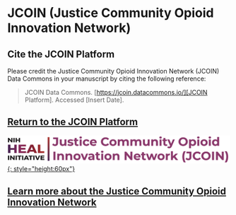 # JCOIN (Justice Community Opioid Innovation Network)

## Cite the JCOIN Platform

Please credit the Justice Community Opioid Innovation Network (JCOIN) Data Commons in your manuscript by citing the following reference:

> JCOIN Data Commons. [https://jcoin.datacommons.io/][JCOIN Platform]. Accessed [Insert Date].

## [Return to the JCOIN Platform][JCOIN Platform]

[![JCOIN Logo][img JCOIN logo]{: style="height:60px"}][JCOIN Platform]

## [Learn more about the Justice Community Opioid Innovation Network][Org website]

<!-- Links and Images -->
[JCOIN Platform]: https://jcoin.datacommons.io/
[Gen3.org]: https://gen3.org/
[img JCOIN logo]: ./img/JCOIN-logo.png
[img Gen3 logo]: ./img/gen3blue.png
[Org website]: https://heal.nih.gov/research/research-to-practice/jcoin
<!-- 
[doi link]: 
[pmid link]: 
[pmcid link]: 
-->